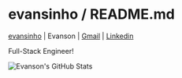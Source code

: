 # evansinho / README.md

[evansinho](https://github.com/evansinho) | Evanson | [Gmail](igiri.evanson@gmail.com) | [Linkedin](https://linkedin.com/in/evanson-igiri)

Full-Stack Engineer!  

![Evanson's GitHub Stats](https://github-readme-stats.vercel.app/api?username=evansinho&show_icons=true&theme=dark)
